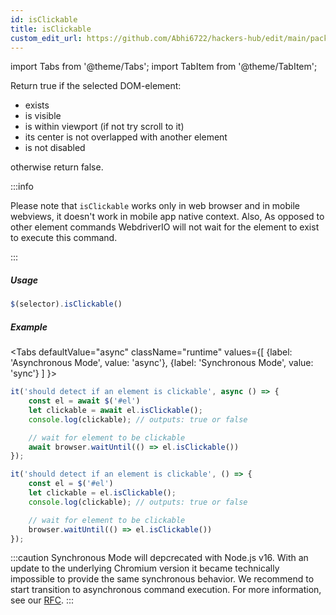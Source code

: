 ```yaml
---
id: isClickable
title: isClickable
custom_edit_url: https://github.com/Abhi6722/hackers-hub/edit/main/packages/webdriverio/src/commands/element/isClickable.ts
---
```


import Tabs from '@theme/Tabs';
import TabItem from '@theme/TabItem';

Return true if the selected DOM-element:

- exists
- is visible
- is within viewport (if not try scroll to it)
- its center is not overlapped with another element
- is not disabled

otherwise return false.

:::info

Please note that `isClickable` works only in web browser and in mobile webviews,
it doesn't work in mobile app native context. Also, As opposed to other element
commands WebdriverIO will not wait for the element to exist to execute this command.

:::

##### Usage

```js
$(selector).isClickable()
```

##### Example
<Tabs
defaultValue="async"
className="runtime"
values={[
{label: 'Asynchronous Mode', value: 'async'},
{label: 'Synchronous Mode', value: 'sync'}
]
}>
<TabItem value="async">

```js title="isClickable.js"
it('should detect if an element is clickable', async () => {
    const el = await $('#el')
    let clickable = await el.isClickable();
    console.log(clickable); // outputs: true or false

    // wait for element to be clickable
    await browser.waitUntil(() => el.isClickable())
});
```

</TabItem>
<TabItem value="sync">

```js title="isClickable.js"
it('should detect if an element is clickable', () => {
    const el = $('#el')
    let clickable = el.isClickable();
    console.log(clickable); // outputs: true or false

    // wait for element to be clickable
    browser.waitUntil(() => el.isClickable())
});
```

:::caution
Synchronous Mode will depcrecated with Node.js v16. With an update to the
underlying Chromium version it became technically impossible to provide the
same synchronous behavior. We recommend to start transition to asynchronous
command execution. For more information, see our <a href="https://github.com/webdriverio/webdriverio/discussions/6702">RFC</a>.
:::
</TabItem>
</Tabs>

